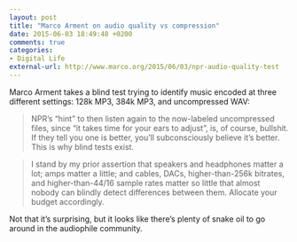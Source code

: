 ```yaml
---
layout: post
title: "Marco Arment on audio quality vs compression"
date: 2015-06-03 18:49:48 +0200
comments: true
categories: 
- Digital Life
external-url: http://www.marco.org/2015/06/03/npr-audio-quality-test
---
```


Marco Arment takes a blind test trying to identify music encoded at three different settings: 128k MP3, 384k MP3, and uncompressed WAV:

> NPR’s “hint” to then listen again to the now-labeled uncompressed files, since “it takes time for your ears to adjust”, is, of course, bullshit. If they tell you one is better, you’ll subconsciously believe it’s better. This is why blind tests exist.

> I stand by my prior assertion that speakers and headphones matter a lot; amps matter a little; and cables, DACs, higher-than-256k bitrates, and higher-than-44/16 sample rates matter so little that almost nobody can blindly detect differences between them. Allocate your budget accordingly.

Not that it’s surprising, but it looks like there’s plenty of snake oil to go around in the audiophile community.